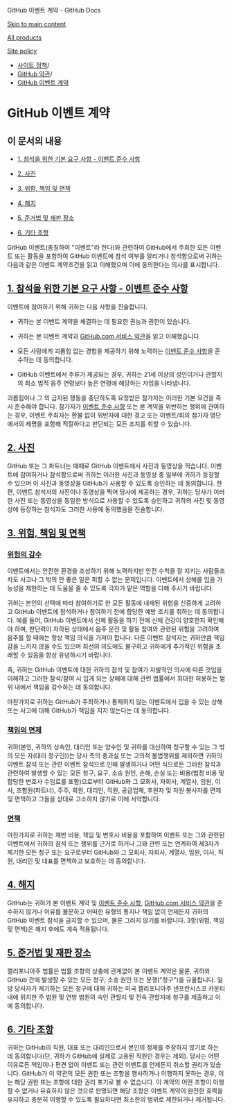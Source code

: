 GitHub 이벤트 계약 - GitHub Docs

[Skip to main content](#main-content)

[All products](/ko)

[Site policy](/site-policy)

* [사이트 정책](/ko/site-policy)/
* [GitHub 약관](/ko/site-policy/github-terms)/
* [GitHub 이벤트 계약](/ko/site-policy/github-terms/github-event-terms)

GitHub 이벤트 계약
==========

이 문서의 내용
----------

* [1. 참석을 위한 기본 요구 사항 - 이벤트 준수 사항](#1-basic-requirements-to-attend---including-the-event-code-of-conduct)

* [2. 사진](#2-pictures)

* [3. 위험, 책임 및 면책](#3-risk-liability-and-indemnity)

* [4. 해지](#4-termination)

* [5. 준거법 및 재판 장소](#5-choice-of-law-and-venue)

* [6. 기타 조항](#6-miscellaneous-terms)

GitHub 이벤트(총칭하여 "이벤트"라 한다)와 관련하여 GitHub에서 주최한 모든 이벤트 또는 활동을 포함하여 GitHub 이벤트에 참석 여부를 알리거나 참석함으로써 귀하는 다음과 같은 이벤트 계약조건을 읽고 이해했으며 이에 동의한다는 의사를 표시합니다.

[1. 참석을 위한 기본 요구 사항 - 이벤트 준수 사항](#1-basic-requirements-to-attend---including-the-event-code-of-conduct)
----------

이벤트에 참여하기 위해 귀하는 다음 사항을 진술합니다.

* 귀하는 본 이벤트 계약을 체결하는 데 필요한 권능과 권한이 있습니다.

* 귀하는 본 이벤트 계약과 [GitHub.com 서비스 약관](/ko/site-policy/github-terms/github-terms-of-service)을 읽고 이해했습니다.

* 모든 사람에게 괴롭힘 없는 경험을 제공하기 위해 노력하는 [이벤트 준수 사항](/ko/site-policy/github-terms/github-event-code-of-conduct)을 준수하는 데 동의합니다.

* GitHub 이벤트에서 주류가 제공되는 경우, 귀하는 21세 이상의 성인이거나 관할지의 최소 법적 음주 연령보다 높은 연령에 해당하는 자임을 나타냅니다.

괴롭힘이나 그 외 금지된 행동을 중단하도록 요청받은 참가자는 이러한 기본 요건을 즉시 준수해야 합니다. 참가자가 [이벤트 준수 사항](/ko/site-policy/github-terms/github-event-code-of-conduct) 또는 본 계약을 위반하는 행위에 관여하는 경우, 이벤트 주최자는 환불 없이 위반자에 대한 경고 또는 이벤트/회의 참가자 명단에서의 제명을 포함해 적절하다고 판단되는 모든 조치를 취할 수 있습니다.

[2. 사진](#2-pictures)
----------

GitHub 또는 그 파트너는 때때로 GitHub 이벤트에서 사진과 동영상을 찍습니다. 이벤트에 참여하거나 참석함으로써 귀하는 이러한 사진과 동영상 중 일부에 귀하가 등장할 수 있으며 이 사진과 동영상을 GitHub가 사용할 수 있도록 승인하는 데 동의합니다. 한편, 이벤트 참석자의 사진이나 동영상을 찍어 당사에 제공하는 경우, 귀하는 당사가 이러한 사진 또는 동영상을 동일한 방식으로 사용할 수 있도록 승인하고 귀하의 사진 및 동영상에 등장하는 참석자도 그러한 사용에 동의했음을 진술합니다.

[3. 위험, 책임 및 면책](#3-risk-liability-and-indemnity)
----------

### [위험의 감수](#assumption-of-risk) ###

이벤트에서는 안전한 환경을 조성하기 위해 노력하지만 안전 수칙을 잘 지키는 사람들조차도 사고나 그 밖의 안 좋은 일은 피할 수 없는 문제입니다. 이벤트에서 상해를 입을 가능성을 제한하는 데 도움을 줄 수 있도록 각자가 맡은 역할을 다해 주시기 바랍니다.

귀하는 본인의 선택에 따라 참여하기로 한 모든 활동에 내재된 위험을 신중하게 고려하고 GitHub 이벤트에 참석하거나 참여하기 전에 합당한 예방 조치를 취하는 데 동의합니다. 예를 들어, GitHub 이벤트에서 신체 활동을 하기 전에 신체 건강이 양호한지 확인해야 하며, 판단력이 저하된 상태에서 음주 운전 및 활동 참여와 관련된 위험을 고려하여 음주를 할 때에는 항상 책임 의식을 가져야 합니다. 다른 이벤트 참석자는 귀하만큼 책임감을 느끼지 않을 수도 있으며 최선의 의도에도 불구하고 귀하에게 추가적인 위험을 초래할 수 있음을 항상 유념하시기 바랍니다.

즉, 귀하는 GitHub 이벤트에 대한 귀하의 참석 및 참여가 자발적인 의사에 따른 것임을 이해하고 그러한 참석/참여 시 입게 되는 상해에 대해 관련 법률에서 최대한 허용하는 범위 내에서 책임을 감수하는 데 동의합니다.

마찬가지로 귀하는 GitHub가 주최하거나 통제하지 않는 이벤트에서 입을 수 있는 상해 또는 사고에 대해 GitHub가 책임을 지지 않는다는 데 동의합니다.

### [책임의 면제](#release-of-liability) ###

귀하(본인, 귀하의 상속인, 대리인 또는 양수인 및 귀하를 대신하여 청구할 수 있는 그 밖의 모든 자(대리 청구인))는 당사 측의 중과실 또는 고의적 불법행위를 제외하면 귀하의 이벤트 참석 또는 관련 이벤트 참석으로 인해 발생하거나 어떤 식으로든 그러한 참석과 관련하여 발생할 수 있는 모든 청구, 요구, 소송 원인, 손해, 손실 또는 비용(법정 비용 및 합당한 변호사 수임료를 포함)으로부터 GitHub와 그 모회사, 자회사, 계열사, 임원, 이사, 조합원(파트너), 주주, 회원, 대리인, 직원, 공급업체, 후원자 및 자원 봉사자를 면제 및 면책하고 그들을 상대로 고소하지 않기로 이에 서약합니다.

### [면책](#indemnity) ###

마찬가지로 귀하는 제반 비용, 책임 및 변호사 비용을 포함하여 이벤트 또는 그와 관련된 이벤트에서 귀하의 참석 또는 행위를 근거로 하거나 그와 관련 또는 연계하여 제3자가 제기한 모든 청구 또는 요구로부터 GitHub와 그 모회사, 자회사, 계열사, 임원, 이사, 직원, 대리인 및 대표를 면책하고 보호하는 데 동의합니다.

[4. 해지](#4-termination)
----------

GitHub는 귀하가 본 이벤트 계약 및 [이벤트 준수 사항](/ko/site-policy/github-terms/github-event-code-of-conduct), [GitHub.com 서비스 약관](/ko/site-policy/github-terms/github-terms-of-service)을 준수하지 않거나 이유를 불문하고 어떠한 유형의 통지나 책임 없이 언제든지 귀하의 GitHub 이벤트 참석을 금지할 수 있으며, 물론 그러지 않기를 바랍니다. 3항(위험, 책임 및 면책)은 해지 후에도 계속 적용됩니다.

[5. 준거법 및 재판 장소](#5-choice-of-law-and-venue)
----------

캘리포니아주 법률은 법률 조항의 상충에 관계없이 본 이벤트 계약은 물론, 귀하와 GitHub 간에 발생할 수 있는 모든 청구, 소송 원인 또는 분쟁("청구")을 규율합니다. 일방 당사자가 제기하는 모든 청구에 대해 귀하는 미국 캘리포니아주 샌프란시스코 카운티 내에 위치한 주 법원 및 연방 법원의 속인 관할지 및 전속 관할지에 청구를 제출하고 이에 동의합니다.

[6. 기타 조항](#6-miscellaneous-terms)
----------

귀하는 GitHub의 직원, 대표 또는 대리인으로서 본인의 정체를 주장하지 않기로 하는 데 동의합니다(단, 귀하가 GitHub에 실제로 고용된 직원인 경우는 제외). 당사는 어떤 이유로든 책임이나 편견 없이 이벤트 또는 관련 이벤트를 언제든지 취소할 권리가 있습니다. GitHub가 이 약관의 모든 권한 또는 조항을 행사하거나 이행하지 못하는 경우, 이는 해당 권한 또는 조항에 대한 권리 포기로 볼 수 없습니다. 이 계약의 어떤 조항이 이행할 수 없거나 유효하지 않은 것으로 판명되면 해당 조항은 이벤트 계약이 완전한 효력을 유지하고 충분히 이행할 수 있도록 필요하다면 최소한의 범위로 제한되거나 제거됩니다.
